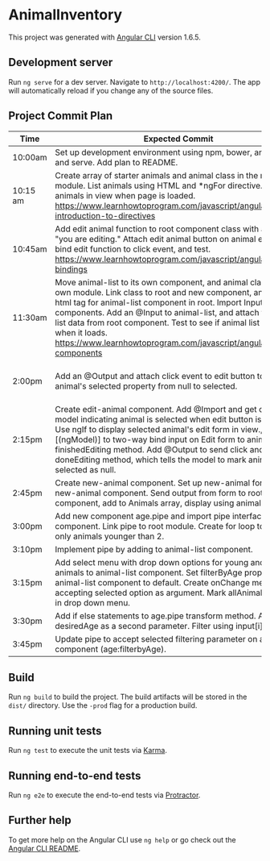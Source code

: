 # AnimalInventory

This project was generated with [Angular CLI](https://github.com/angular/angular-cli) version 1.6.5.

## Development server

Run `ng serve` for a dev server. Navigate to `http://localhost:4200/`. The app will automatically reload if you change any of the source files.

## Project Commit Plan
| Time     | Expected Commit                                                                                                                                                                                                                                                                                                                                                                                                 | Notes                                                                                                                                              |
|----------|-----------------------------------------------------------------------------------------------------------------------------------------------------------------------------------------------------------------------------------------------------------------------------------------------------------------------------------------------------------------------------------------------------------------|----------------------------------------------------------------------------------------------------------------------------------------------------|
| 10:00am  | Set up development environment using npm, bower, angular/cli and serve. Add plan to README.                                                                                                                                                                                                                                                                                                                     |                                                                                                                                                    |
| 10:15 am | Create array of starter animals and animal class in the root module. List animals using HTML and *ngFor directive. Test animals in view when page is loaded. https://www.learnhowtoprogram.com/javascript/angular/views-introduction-to-directives                                                                                                                                                              |                                                                                                                                                    |
| 10:45am  | Add edit animal function to root component class with an alert "you are editing." Attach edit animal button on animal entries and bind edit function to click event, and test. https://www.learnhowtoprogram.com/javascript/angular/event-bindings                                                                                                                                                              |                                                                                                                                                    |
| 11:30am  | Move animal-list to its own component, and animal class to its own module. Link class to root and new component, and add html tag for animal-list component in root. Import Input to components. Add an @Input to animal-list, and attach to receive list data from root component. Test to see if animal list is on page when it loads. https://www.learnhowtoprogram.com/javascript/angular/nested-components | Re-did this step multiple times. Issue was "let currentAnimal of childAnimalList" said of masterAnimal list instead.                               |
| 2:00pm   | Add an @Output and attach click event to edit button to change animal's selected property from null to selected.                                                                                                                                                                                                                                                                                                | Re-did this step multiple times. Issue was no argument (currentAnimal) passed in to editAnimalButtonHasBeenClicked(currentAnimal) on button click. |
| 2:15pm   | Create edit-animal component. Add @Import and get data from model indicating animal is selected when edit button is clicked. Use ngIf to display selected animal's edit form in view.,Use [(ngModel)] to two-way bind input on Edit form to animal. Add finishedEditing method. Add @Output to send click and trigger doneEditing method, which tells the model to mark animal selected as null.                |                                                                                                                                                    |
| 2:45pm   | Create new-animal component. Set up new-animal form in new-animal component. Send output from form to root component, add to Animals array, display using animal list.                                                                                                                                                                                                                                          |                                                                                                                                                    |
| 3:00pm   | Add new component age.pipe and import pipe interface to component. Link pipe to root module. Create for loop to filter only animals younger than 2.                                                                                                                                                                                                                                                             |                                                                                                                                                    |
| 3:10pm   | Implement pipe by adding to animal-list component.                                                                                                                                                                                                                                                                                                                                                              |                                                                                                                                                    |
| 3:15pm   | Add select menu with drop down options for young and mature animals to animal-list component. Set filterByAge property on animal-list component to default. Create onChange method accepting selected option as argument. Mark allAnimals selected in drop down menu.                                                                                                                                           |                                                                                                                                                    |
| 3:30pm   | Add if else statements to age.pipe transform method. Add desiredAge as a second parameter. Filter using input[i].age.                                                                                                                                                                                                                                                                                           |                                                                                                                                                    |
| 3:45pm   | Update pipe to accept selected filtering parameter on animal-list component (age:filterbyAge).                                                                                                                                                                                                                                                                                                                  |                                                                                                                                                    |
## Build

Run `ng build` to build the project. The build artifacts will be stored in the `dist/` directory. Use the `-prod` flag for a production build.

## Running unit tests

Run `ng test` to execute the unit tests via [Karma](https://karma-runner.github.io).

## Running end-to-end tests

Run `ng e2e` to execute the end-to-end tests via [Protractor](http://www.protractortest.org/).

## Further help

To get more help on the Angular CLI use `ng help` or go check out the [Angular CLI README](https://github.com/angular/angular-cli/blob/master/README.md).
